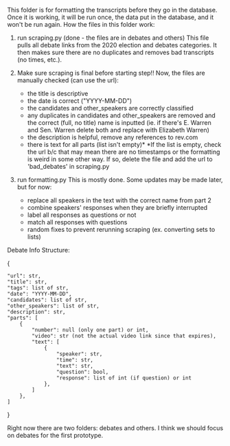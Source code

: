 This folder is for formatting the transcripts before they go in the database. Once it is working, it will be run once, the data put in the database, and it won't be run again. 
How the files in this folder work:

1. run scraping.py (done - the files are in debates and others)
This file pulls all debate links from the 2020 election and debates categories. It then makes sure there are no duplicates and removes bad transcripts (no times, etc.).
   
2. Make sure scraping is final before starting step!! Now, the files are manually checked (can use the url):
    - the title is descriptive
    - the date is correct ("YYYY-MM-DD")
    - the candidates and other_speakers are correctly classified
    - any duplicates in candidates and other_speakers are removed and the correct (full, no title) name is inputted (ie. if there's E. Warren and Sen. Warren delete both and replace with Elizabeth Warren)
    - the description is helpful, remove any references to rev.com
    - there is text for all parts (list isn't empty)* 
*If the list is empty, check the url b/c that may mean there are no timestamps or the formatting is weird in some other way. If so, delete the file and add the url to 'bad_debates' in scraping.py

3. run formatting.py
This is mostly done. Some updates may be made later, but for now:
    - replace all speakers in the text with the correct name from part 2
    - combine speakers' responses when they are briefly interrupted
    - label all responses as questions or not
    - match all responses with questions
    - random fixes to prevent rerunning scraping (ex. converting sets to lists)


Debate Info Structure:

{

    "url": str, 
    "title": str, 
    "tags": list of str,
    "date": "YYYY-MM-DD", 
    "candidates": list of str, 
    "other_speakers": list of str, 
    "description": str, 
    "parts": [
        {
            "number": null (only one part) or int, 
            "video": str (not the actual video link since that expires), 
            "text": [
                {
                    "speaker": str, 
                    "time": str, 
                    "text": str,
                    "question": bool,
                    "response": list of int (if question) or int
                }, 
            ]
        },
    ]
}


Right now there are two folders: debates and others. I think we should focus on debates for the first prototype.